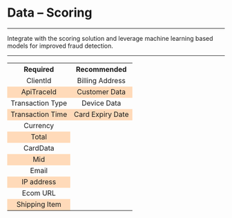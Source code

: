 <h1> Data – Scoring</h1>

---

Integrate with the scoring solution and leverage machine learning based models for improved fraud detection.

---

<table>
    <tr>
        <th>Required</th>
        <th>Recommended</th>
    </tr>
    <tr class="highlight">
        <td>ClientId</td>
        <td>Billing Address</td>
    </tr>
    <tr class="light">
        <td>ApiTraceId</td>
        <td>Customer Data</td>
    </tr>
    <tr class="highlight">
        <td>Transaction Type</td>
        <td>Device Data</td>
    </tr>
    <tr class="light">
        <td>Transaction Time</td>
        <td>Card Expiry Date</td>
    </tr>
    <tr class="highlight">
        <td>Currency</td>
    </tr>
    <tr class="light">
        <td>Total</td>
    </tr>
    <tr class="highlight">
        <td>CardData</td>
    </tr>
    <tr class="light">
        <td>Mid</td>
    </tr>
    <tr class="highlight">
    <td>Email</td>
    </tr>
    <tr class="light">
        <td>IP address</td>
    </tr>
    <tr class="highlight">
        <td>Ecom URL</td>
    </tr>
    <tr class="light">
        <td>Shipping Item</td>
    </tr>
</table>


<style>
        .markdown-body h1 {
                text-align: center;
        }   
        .markdown-body table {
                margin-left: auto;
                margin-right: auto;
                border-collapse: collapse;
                width: 50%;
        }

.markdown-body div {
                margin-left: auto;
                margin-right: auto;
                width: 50%;
        }

        th, td {
                text-align: center;
                border: 1px solid break;
        }
        td:empty {
                display: none;
        }
`       .markdown-body table tr:nth-child(2n) {
            background-color: #f28500; 
        }
        .light {
                background-color: #ffdab9;
        }
</style>








